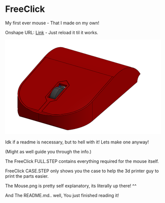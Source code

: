 # FreeClick
My first ever mouse - That I made on my own!

Onshape URL: [Link](https://cad.onshape.com/documents/9e4e7cf224215a33cf5cf04f/w/c7eaa5247fce160ec5cf33b7/e/d4d494f7986b2d038b800d4e?renderMode=0&uiState=6886c2827add7659d1458f80) - Just reload it til it works.

![Mouse](Mouse.png)


Idk if a readme is necessary, but to hell with it! Lets make one anyway!


(Might as well guide you through the info.)


The FreeClick FULL.STEP contains everything required for the mouse itself.


FreeClick CASE.STEP only shows you the case to help the 3d printer guy to print the parts easier.

The Mouse.png is pretty self explanatory, its literally up there! ^^

And The README.md.. well, You just finished reading it!
